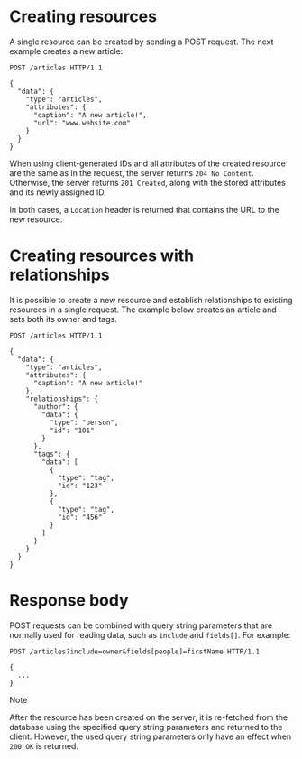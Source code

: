 # Creating resources

A single resource can be created by sending a POST request. The next example creates a new article:

```http
POST /articles HTTP/1.1

{
  "data": {
    "type": "articles",
    "attributes": {
      "caption": "A new article!",
      "url": "www.website.com"
    }
  }
}
```

When using client-generated IDs and all attributes of the created resource are the same as in the request, the server
returns `204 No Content`. Otherwise, the server returns `201 Created`, along with the stored attributes and its newly assigned ID.

In both cases, a `Location` header is returned that contains the URL to the new resource.

# Creating resources with relationships

It is possible to create a new resource and establish relationships to existing resources in a single request.
The example below creates an article and sets both its owner and tags.

```http
POST /articles HTTP/1.1

{
  "data": {
    "type": "articles",
    "attributes": {
      "caption": "A new article!"
    },
    "relationships": {
      "author": {
        "data": {
          "type": "person",
          "id": "101"
        }
      },
      "tags": {
        "data": [
          {
            "type": "tag",
            "id": "123"
          },
          {
            "type": "tag",
            "id": "456"
          }
        ]
      }
    }
  }
}
```

# Response body

POST requests can be combined with query string parameters that are normally used for reading data, such as `include` and `fields[]`. For example:

```http
POST /articles?include=owner&fields[people]=firstName HTTP/1.1

{
  ...
}
```

> [!NOTE]
> After the resource has been created on the server, it is re-fetched from the database using the specified query string parameters and returned to the client.
> However, the used query string parameters only have an effect when `200 OK` is returned.
